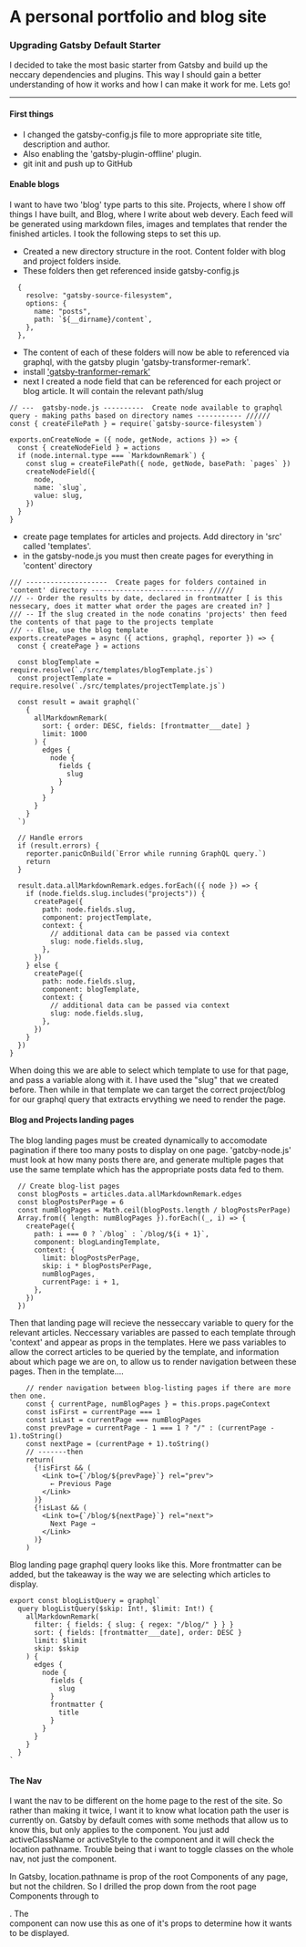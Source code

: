# A personal portfolio and blog site

### Upgrading Gatsby Default Starter

I decided to take the most basic starter from Gatsby and build up the neccary dependencies and plugins. This way I should gain a better understanding of how it works and how I can make it work for me. Lets go!

---

#### First things

- I changed the gatsby-config.js file to more appropriate site title, description and author.
- Also enabling the 'gatsby-plugin-offline' plugin.
- git init and push up to GitHub

#### Enable blogs

I want to have two 'blog' type parts to this site. Projects, where I show off things I have built, and Blog, where I write about web devery. Each feed will be generated using markdown files, images and templates that render the finished articles. I took the following steps to set this up.

- Created a new directory structure in the root. Content folder with blog and project folders inside.
- These folders then get referenced inside gatsby-config.js

```
  {
    resolve: "gatsby-source-filesystem",
    options: {
      name: "posts",
      path: `${__dirname}/content`,
    },
  },
```

- The content of each of these folders will now be able to referenced via graphql, with the gatsby plugin 'gatsby-transformer-remark'.
- install ['gatsby-tranformer-remark'](https://www.gatsbyjs.org/packages/gatsby-transformer-remark/)
- next I created a node field that can be referenced for each project or blog article. It will contain the relevant path/slug

```
// ---  gatsby-node.js ----------  Create node available to graphql query - making paths based on directory names ----------- //////
const { createFilePath } = require(`gatsby-source-filesystem`)

exports.onCreateNode = ({ node, getNode, actions }) => {
  const { createNodeField } = actions
  if (node.internal.type === `MarkdownRemark`) {
    const slug = createFilePath({ node, getNode, basePath: `pages` })
    createNodeField({
      node,
      name: `slug`,
      value: slug,
    })
  }
}
```

- create page templates for articles and projects. Add directory in 'src' called 'templates'.
- in the gatsby-node.js you must then create pages for everything in 'content' directory

```
/// --------------------  Create pages for folders contained in 'content' directory ---------------------------- //////
/// -- Order the results by date, declared in frontmatter [ is this nessecary, does it matter what order the pages are created in? ]
/// -- If the slug created in the node conatins 'projects' then feed the contents of that page to the projects template
/// -- Else, use the blog template
exports.createPages = async ({ actions, graphql, reporter }) => {
  const { createPage } = actions

  const blogTemplate = require.resolve(`./src/templates/blogTemplate.js`)
  const projectTemplate = require.resolve(`./src/templates/projectTemplate.js`)

  const result = await graphql(`
    {
      allMarkdownRemark(
        sort: { order: DESC, fields: [frontmatter___date] }
        limit: 1000
      ) {
        edges {
          node {
            fields {
              slug
            }
          }
        }
      }
    }
  `)

  // Handle errors
  if (result.errors) {
    reporter.panicOnBuild(`Error while running GraphQL query.`)
    return
  }

  result.data.allMarkdownRemark.edges.forEach(({ node }) => {
    if (node.fields.slug.includes("projects")) {
      createPage({
        path: node.fields.slug,
        component: projectTemplate,
        context: {
          // additional data can be passed via context
          slug: node.fields.slug,
        },
      })
    } else {
      createPage({
        path: node.fields.slug,
        component: blogTemplate,
        context: {
          // additional data can be passed via context
          slug: node.fields.slug,
        },
      })
    }
  })
}

```

When doing this we are able to select which template to use for that page, and pass a variable along with it. I have used the "slug" that we created before. Then while in that template we can target the correct project/blog for our graphql query that extracts ervything we need to render the page.

#### Blog and Projects landing pages

The blog landing pages must be created dynamically to accomodate pagination if there too many posts to display on one page. 'gatcby-node.js' must look at how many posts there are, and generate multiple pages that use the same template which has the appropriate posts data fed to them.

```
  // Create blog-list pages
  const blogPosts = articles.data.allMarkdownRemark.edges
  const blogPostsPerPage = 6
  const numBlogPages = Math.ceil(blogPosts.length / blogPostsPerPage)
  Array.from({ length: numBlogPages }).forEach((_, i) => {
    createPage({
      path: i === 0 ? `/blog` : `/blog/${i + 1}`,
      component: blogLandingTemplate,
      context: {
        limit: blogPostsPerPage,
        skip: i * blogPostsPerPage,
        numBlogPages,
        currentPage: i + 1,
      },
    })
  })
```

Then that landing page will recieve the nesseccary variable to query for the relevant articles. Neccessary variables are passed to each template through 'context' and appear as props in the templates. Here we pass variables to allow the correct articles to be queried by the template, and information about which page we are on, to allow us to render navigation between these pages. Then in the template....

```
    // render navigation between blog-listing pages if there are more then one.
    const { currentPage, numBlogPages } = this.props.pageContext
    const isFirst = currentPage === 1
    const isLast = currentPage === numBlogPages
    const prevPage = currentPage - 1 === 1 ? "/" : (currentPage - 1).toString()
    const nextPage = (currentPage + 1).toString()
    // -------then
    return(
      {!isFirst && (
        <Link to={`/blog/${prevPage}`} rel="prev">
          ← Previous Page
        </Link>
      )}
      {!isLast && (
        <Link to={`/blog/${nextPage}`} rel="next">
          Next Page →
        </Link>
      )}
    )

```

Blog landing page graphql query looks like this. More frontmatter can be added, but the takeaway is the way we are selecting which articles to display.

```
export const blogListQuery = graphql`
  query blogListQuery($skip: Int!, $limit: Int!) {
    allMarkdownRemark(
      filter: { fields: { slug: { regex: "/blog/" } } }
      sort: { fields: [frontmatter___date], order: DESC }
      limit: $limit
      skip: $skip
    ) {
      edges {
        node {
          fields {
            slug
          }
          frontmatter {
            title
          }
        }
      }
    }
  }
`
```

#### The Nav

I want the nav to be different on the home page to the rest of the site. So rather than making it twice, I want it to know what location path the user is currently on. Gatsby by default comes with some methods that allow us to know this, but only applies to the <Link> component. You just add activeClassName or activeStyle to the component and it will check the location pathname. Trouble being that i want to toggle classes on the whole nav, not just the <Link> component.

In Gatsby, location.pathname is prop of the root Components of any page, but not the children. So I drilled the prop down from the root page Components through <Layout> to <Nav>. The <Nav> component can now use this as one of it's props to determine how it wants to be displayed.
